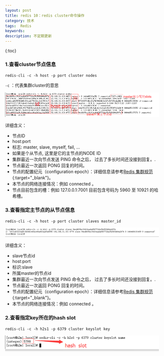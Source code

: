 ```yaml
---
layout: post
title: redis 10：redis cluster命令操作
category: 技术
tags:  Redis
keywords: 
description: 不定期更新
---
```


{:toc}


### 1.查看cluster节点信息

`redis-cli -c -h host -p port cluster nodes`

`-c` ：代表集群cluster的意思

![查看cluster节点信息](//raw.githubusercontent.com/George5814/blog-pic/master/image/redis/redis-cmd-cluster-info.png "查看cluster节点信息")

详细含义：

- 节点ID
- host:port
- 标志: master, slave, myself, fail, …
- 如果是个从节点, 这里是它的主节点的NODE ID
- 集群最近一次向节点发送 PING 命令之后， 过去了多长时间还没接到回复。.
- 节点最近一次返回 PONG 回复的时间。
- 节点的配置纪元（configuration epoch）：详细信息请参考[Redis 集群规范 ](http://www.redis.cn/topics/cluster-spec.html "Redis 集群规范"){:target="_blank"}。
- 本节点的网络连接情况：例如 connected 。
- 节点目前包含的槽：例如 127.0.0.1:7001 目前包含号码为 5960 至 10921 的哈希槽。


### 3.查看指定主节点的从节点信息

`redis-cli -c -h host -p port cluster slaves master_id`

![查看指定主节点的从节点信息](//raw.githubusercontent.com/George5814/blog-pic/master/image/redis/redis-cmd-cluster-slave.png "查看指定主节点的从节点信息")

详细含义：

- slave节点id
- host:port
- 标识:slave
- 所属master的节点id
- 集群最近一次向节点发送 PING 命令之后， 过去了多长时间还没接到回复。.
- 节点最近一次返回 PONG 回复的时间。
- 节点的配置纪元（configuration epoch）：详细信息请参考[Redis 集群规范 ](http://www.redis.cn/topics/cluster-spec.html "Redis 集群规范"){:target="_blank"}。
- 本节点的网络连接情况：例如 connected 。



### 2.查看指定key所在的hash slot

`redis-cli -c -h h2s1 -p 6379 cluster keyslot key`

![查看cluster节点信息](//raw.githubusercontent.com/George5814/blog-pic/master/image/redis/redis-cmd-cluster-keyslot.png "查看cluster节点信息")



